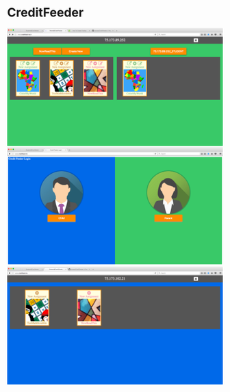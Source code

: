 # CreditFeeder
<img src='screenshots/parent-creditfeeder-dev-051117e.png'/>
<img src='screenshots/feederlogin.jpg'/>
<img src='screenshots/student-feeder-051217a.png'/>
